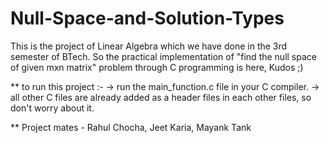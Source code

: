 # Null-Space-and-Solution-Types
This is the project of Linear Algebra which we have done in the 3rd semester of BTech. So the practical implementation of "find the null
space of given mxn matrix" problem through C programming is here, Kudos ;)

** to run this project :-
-> run the main_function.c file in your C compiler.
-> all other C files are already added as a header files in each other files, so don't worry about it. 

** Project mates - Rahul Chocha, Jeet Karia, Mayank Tank
